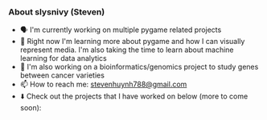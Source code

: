 ### About slysnivy (Steven)

<!--
**slysnivy/slysnivy** is a ✨ _special_ ✨ repository because its `README.md` (this file) appears on your GitHub profile.
-->
- 🗣️ I'm currently working on multiple pygame related projects
- 🌱 Right now I'm learning more about pygame and how I can visually represent media. I'm also taking the time to learn about machine learning for data analytics
- 🧫 I'm also working on a bioinformatics/genomics project to study genes between cancer varieties
- 📫 How to reach me: stevenhuynh788@gmail.com
- ⬇️ Check out the projects that I have worked on below (more to come soon):
